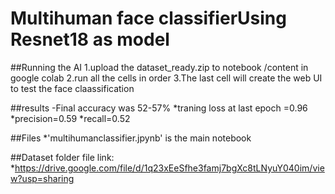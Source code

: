 # Multihuman face classifierUsing Resnet18 as model

##Running the AI
1.upload the dataset_ready.zip to notebook /content in google colab
2.run all the cells in order
3.The last cell will create the web UI to test the face claassification

##results
-Final accuracy was 52-57%
*traning loss at last epoch =0.96
*precision=0.59
*recall=0.52


##Files
*'multihumanclassifier.jpynb' is the main notebook


##Dataset folder file link:
*https://drive.google.com/file/d/1q23xEeSfhe3famj7bgXc8tLNyuY040im/view?usp=sharing
